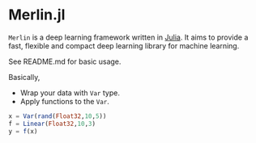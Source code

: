 # Merlin.jl

`Merlin` is a deep learning framework written in [Julia](http://julialang.org/).
It aims to provide a fast, flexible and compact deep learning library for machine learning.

See README.md for basic usage.

Basically,
* Wrap your data with `Var` type.
* Apply functions to the `Var`.

```julia
x = Var(rand(Float32,10,5))
f = Linear(Float32,10,3)
y = f(x)
```
